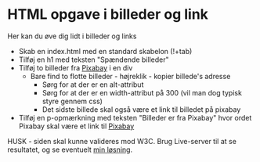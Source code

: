 # HTML opgave i billeder og link

Her kan du øve dig lidt i billeder og links

- Skab en index.html med en standard skabelon (!+tab)
- Tilføj en h1 med teksten "Spændende billeder"
- Tilføj to billeder fra [Pixabay](https://pixabay.com) i en div
  - Bare find to flotte billeder - højreklik - kopier billede's adresse
    - Sørg for at der er en alt-attribut
    - Sørg for at der er en width-attribut på 300 (vil man dog typisk styre gennem css)
    - Det sidste billede skal også være et link til billedet på pixabay
- Tilføj en p-opmærkning med teksten "Billeder er fra Pixabay" hvor ordet Pixabay skal være et link til [Pixabay](https://pixabay.com)

HUSK - siden skal kunne valideres mod W3C. Brug Live-server til at se resultatet, og se eventuelt [min løsning](index.html).